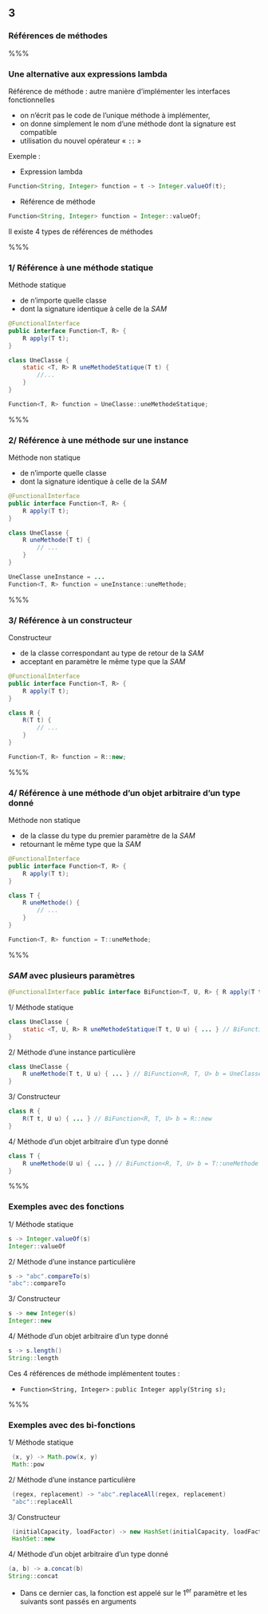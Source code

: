 <!-- .slide: data-background-image="images/java-cup.svg" data-background-size="400px" class="chapter" -->
## 3
### Références de méthodes


%%%


<!-- .slide: class="slide" data-background-image="images/java-cup.svg" data-background-size="400px" -->
### Une alternative aux expressions lambda

Référence de méthode : autre manière d’implémenter les interfaces fonctionnelles
 - on n’écrit pas le code de l’unique méthode à implémenter,
  - on donne simplement le nom d’une méthode dont la signature est compatible
 - utilisation du nouvel opérateur « `::` »

Exemple :

 - Expression lambda
 
```java
Function<String, Integer> function = t -> Integer.valueOf(t);
```

 - Référence de méthode

```java
Function<String, Integer> function = Integer::valueOf;
```

<!-- .element: class="icon info" -->Il existe 4 types de références de méthodes


%%%


<!-- .slide: class="slide" data-background-image="images/java-cup.svg" data-background-size="400px" -->
### 1/ Référence à une méthode statique

Méthode statique

 - de n’importe quelle classe
 - dont la signature identique à celle de la *SAM*

```java
@FunctionalInterface
public interface Function<T, R> {
	R apply(T t);
}
```

```java
class UneClasse {
	static <T, R> R uneMethodeStatique(T t) {
		//...
	}
}
```

```java
Function<T, R> function = UneClasse::uneMethodeStatique;
```


%%%


<!-- .slide: class="slide" data-background-image="images/java-cup.svg" data-background-size="400px" -->
### 2/ Référence à une méthode sur une instance

Méthode non statique
 - de n’importe quelle classe
 - dont la signature identique à celle de la *SAM*

```java
@FunctionalInterface
public interface Function<T, R> {
	R apply(T t);
}
```

```java
class UneClasse {
	R uneMethode(T t) {
		// ...
	}
}
```

```java
UneClasse uneInstance = ...
Function<T, R> function = uneInstance::uneMethode;
```


%%%


<!-- .slide: class="slide" data-background-image="images/java-cup.svg" data-background-size="400px" -->
### 3/ Référence à un constructeur

Constructeur
 - de la classe correspondant au type de retour de la *SAM*
 - acceptant en paramètre le même type que la *SAM*

```java
@FunctionalInterface
public interface Function<T, R> {
	R apply(T t);
}
```

```java
class R {
	R(T t) {
		// ...
	}
}
```

```java
Function<T, R> function = R::new;
```


%%%


<!-- .slide: class="slide" data-background-image="images/java-cup.svg" data-background-size="400px" -->
### 4/ Référence à une méthode d’un objet arbitraire d’un type donné

Méthode non statique
 - de la classe du type du premier paramètre de la *SAM*
 - retournant le même type que la *SAM*

```java
@FunctionalInterface
public interface Function<T, R> {
	R apply(T t);
}
```

```java
class T {
	R uneMethode() {
		// ...
	}
}
```

```java
Function<T, R> function = T::uneMethode;
```


%%%


<!-- .slide: class="slide" data-background-image="images/java-cup.svg" data-background-size="400px" -->
### *SAM* avec plusieurs paramètres

```java
@FunctionalInterface public interface BiFunction<T, U, R> { R apply(T t, U u); }
```

1/ Méthode statique

```java
class UneClasse {
	static <T, U, R> R uneMethodeStatique(T t, U u) { ... } // BiFunction<R, T, U> b = UneClasse::uneMethodeStatique
}
```

2/ Méthode d’une instance particulière

```java
class UneClasse {
	R uneMethode(T t, U u) { ... } // BiFunction<R, T, U> b = UneClasse::uneMethode
}
```
3/ Constructeur

```java
class R {
	R(T t, U u) { ... } // BiFunction<R, T, U> b = R::new
}
```

4/ Méthode d’un objet arbitraire d’un type donné

```java
class T {
	R uneMethode(U u) { ... } // BiFunction<R, T, U> b = T::uneMethode
}
```


%%%


<!-- .slide: class="slide" data-background-image="images/java-cup.svg" data-background-size="400px" -->
### Exemples avec des fonctions

1/ Méthode statique

```java
s -> Integer.valueOf(s)
Integer::valueOf
```

2/ Méthode d’une instance particulière
```java
s -> "abc".compareTo(s)
"abc"::compareTo
```

3/ Constructeur

```java
s -> new Integer(s)
Integer::new
```

4/ Méthode d’un objet arbitraire d’un type donné

```java
s -> s.length()
String::length
``` 
<!-- .element: class="icon info" -->Ces 4 références de méthode implémentent toutes :
 - `Function<String, Integer>` : `public Integer apply(String s);`


%%%


<!-- .slide: class="slide" data-background-image="images/java-cup.svg" data-background-size="400px" -->
### Exemples avec des bi-fonctions

1/ Méthode statique
```java
 (x, y) -> Math.pow(x, y)
 Math::pow
```

2/ Méthode d’une instance particulière
```java
 (regex, replacement) -> "abc".replaceAll(regex, replacement)
 "abc"::replaceAll
 ```
 
3/ Constructeur
```java
 (initialCapacity, loadFactor) -> new HashSet(initialCapacity, loadFactor)
 HashSet::new
```

4/ Méthode d’un objet arbitraire d’un type donné
```java
(a, b) -> a.concat(b)
String::concat
```

 - <!-- .element: class="icon warn" -->Dans ce dernier cas, la fonction est appelé sur le 1<sup>er</sup> paramètre et les suivants sont passés en arguments